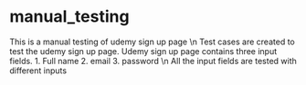 # manual_testing
This is a manual testing of udemy sign up page \n
Test cases are created to test the udemy sign up page. Udemy sign up page contains three input fields. 1. Full name 2. email 3. password \n
All the input fields are tested with different inputs
